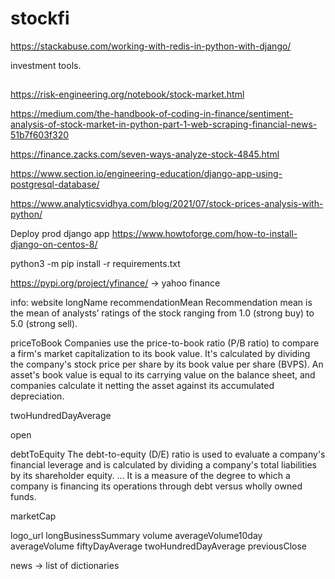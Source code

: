 # stockfi

https://stackabuse.com/working-with-redis-in-python-with-django/

investment tools.
##
https://risk-engineering.org/notebook/stock-market.html


https://medium.com/the-handbook-of-coding-in-finance/sentiment-analysis-of-stock-market-in-python-part-1-web-scraping-financial-news-51b7f603f320

https://finance.zacks.com/seven-ways-analyze-stock-4845.html

https://www.section.io/engineering-education/django-app-using-postgresql-database/


https://www.analyticsvidhya.com/blog/2021/07/stock-prices-analysis-with-python/

Deploy prod django app
https://www.howtoforge.com/how-to-install-django-on-centos-8/

python3 -m pip install -r requirements.txt

https://pypi.org/project/yfinance/  -> yahoo finance

info:
website
longName
recommendationMean
Recommendation mean is the mean of analysts’ ratings of the stock ranging from 1.0 (strong buy) to 5.0 (strong sell).

priceToBook
Companies use the price-to-book ratio (P/B ratio) to compare a firm's market capitalization to its book value. It's calculated by dividing the company's stock price per share by its book value per share (BVPS). An asset's book value is equal to its carrying value on the balance sheet, and companies calculate it netting the asset against its accumulated depreciation.



twoHundredDayAverage

open

debtToEquity
The debt-to-equity (D/E) ratio is used to evaluate a company's financial leverage and is calculated by dividing a company's total liabilities by its shareholder equity. ... It is a measure of the degree to which a company is financing its operations through debt versus wholly owned funds.

marketCap

logo_url
longBusinessSummary
volume
averageVolume10day
averageVolume
fiftyDayAverage
twoHundredDayAverage
previousClose


news -> list of dictionaries